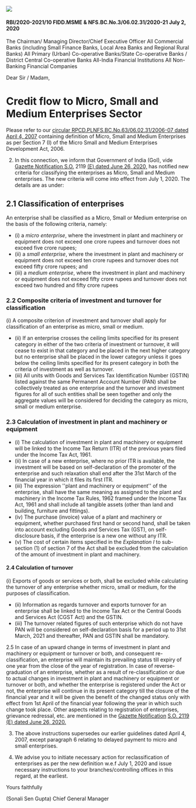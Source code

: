 ![](_page_0_Picture_0.jpeg)

#### RBI/2020-2021/10 FIDD.MSME & NFS.BC.No.3/06.02.31/2020-21 July 2, 2020

The Chairman/ Managing Director/Chief Executive Officer All Commercial Banks (including Small Finance Banks, Local Area Banks and Regional Rural Banks) All Primary (Urban) Co-operative Banks/State Co-operative Banks / District Central Co-operative Banks All-India Financial Institutions All Non-Banking Financial Companies

Dear Sir / Madam,

# **Credit flow to Micro, Small and Medium Enterprises Sector**

Please refer to our [circular RPCD.PLNFS.BC.No.63/06.02.31/2006-07 dated April 4, 2007](https://www.rbi.org.in/Scripts/NotificationUser.aspx?Id=3391&Mode=0) containing definition of Micro, Small and Medium Enterprises as per Section 7 (I) of the Micro Small and Medium Enterprises Development Act, 2006.

2. In this connection, we inform that Government of India (GoI), vide [Gazette Notification S.O.](https://rbidocs.rbi.org.in/rdocs/content/pdfs/IndianGazzate02072020.pdf)  2119 [\(E\) dated June 26, 2020,](https://rbidocs.rbi.org.in/rdocs/content/pdfs/IndianGazzate02072020.pdf) has notified new criteria for classifying the enterprises as Micro, Small and Medium enterprises. The new criteria will come into effect from July 1, 2020. The details are as under:

## **2.1 Classification of enterprises**

An enterprise shall be classified as a Micro, Small or Medium enterprise on the basis of the following criteria, namely:

- (i) a *micro enterprise*, where the investment in plant and machinery or equipment does not exceed one crore rupees and turnover does not exceed five crore rupees;
- (ii) a *small enterprise*, where the investment in plant and machinery or equipment does not exceed ten crore rupees and turnover does not exceed fifty crore rupees; and
- (iii) a *medium enterprise*, where the investment in plant and machinery or equipment does not exceed fifty crore rupees and turnover does not exceed two hundred and fifty crore rupees

### **2.2 Composite criteria of investment and turnover for classification**

(i) A composite criterion of investment and turnover shall apply for classification of an enterprise as micro, small or medium.

- (ii) If an enterprise crosses the ceiling limits specified for its present category in either of the two criteria of investment or turnover, it will cease to exist in that category and be placed in the next higher category but no enterprise shall be placed in the lower category unless it goes below the ceiling limits specified for its present category in both the criteria of investment as well as turnover.
- (iii) All units with Goods and Services Tax Identification Number (GSTIN) listed against the same Permanent Account Number (PAN) shall be collectively treated as one enterprise and the turnover and investment figures for all of such entities shall be seen together and only the aggregate values will be considered for deciding the category as micro, small or medium enterprise.

### **2.3 Calculation of investment in plant and machinery or equipment**

- (i) The calculation of investment in plant and machinery or equipment will be linked to the Income Tax Return (ITR) of the previous years filed under the Income Tax Act, 1961.
- (ii) In case of a new enterprise, where no prior ITR is available, the investment will be based on self-declaration of the promoter of the enterprise and such relaxation shall end after the 31st March of the financial year in which it files its first ITR.
- (iii) The expression ''plant and machinery or equipment'' of the enterprise, shall have the same meaning as assigned to the plant and machinery in the Income Tax Rules, 1962 framed under the Income Tax Act, 1961 and shall include all tangible assets (other than land and building, furniture and fittings).
- (iv) The purchase (invoice) value of a plant and machinery or equipment, whether purchased first hand or second hand, shall be taken into account excluding Goods and Services Tax (GST), on self-disclosure basis, if the enterprise is a new one without any ITR.
- (v) The cost of certain items specified in the *Explanation I* to sub-section (1) of section 7 of the Act shall be excluded from the calculation of the amount of investment in plant and machinery.

#### **2.4 Calculation of turnover**

(i) Exports of goods or services or both, shall be excluded while calculating the turnover of any enterprise whether micro, small or medium, for the purposes of classification.

- (ii) Information as regards turnover and exports turnover for an enterprise shall be linked to the Income Tax Act or the Central Goods and Services Act (CGST Act) and the GSTIN.
- (iii) The turnover related figures of such enterprise which do not have PAN will be considered on self-declaration basis for a period up to 31st March, 2021 and thereafter, PAN and GSTIN shall be mandatory.

2.5 In case of an upward change in terms of investment in plant and machinery or equipment or turnover or both, and consequent re-classification, an enterprise will maintain its prevailing status till expiry of one year from the close of the year of registration. In case of reverse-graduation of an enterprise, whether as a result of re-classification or due to actual changes in investment in plant and machinery or equipment or turnover or both, and whether the enterprise is registered under the Act or not, the enterprise will continue in its present category till the closure of the financial year and it will be given the benefit of the changed status only with effect from 1st April of the financial year following the year in which such change took place. Other aspects relating to registration of enterprises, grievance redressal, etc. are mentioned in the [Gazette Notification](https://rbidocs.rbi.org.in/rdocs/content/pdfs/IndianGazzate02072020.pdf)  [S.O. 2119 \(E\) dated June 26, 2020.](https://rbidocs.rbi.org.in/rdocs/content/pdfs/IndianGazzate02072020.pdf)

3. The above instructions supersedes our earlier guidelines dated April 4, 2007, except paragraph 6 relating to delayed payment to micro and small enterprises.

4. We advise you to initiate necessary action for reclassification of enterprises as per the new definition w.e.f July 1, 2020 and issue necessary instructions to your branches/controlling offices in this regard, at the earliest.

Yours faithfully

(Sonali Sen Gupta) Chief General Manager